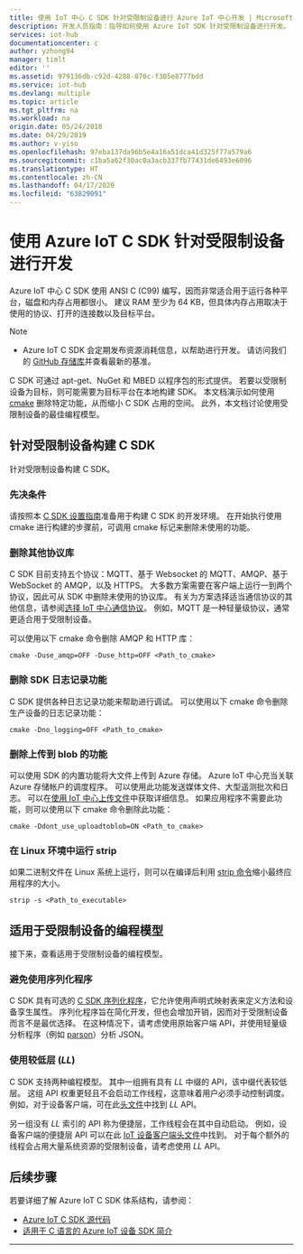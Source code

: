 ```yaml
---
title: 使用 IoT 中心 C SDK 针对受限制设备进行 Azure IoT 中心开发 | Microsoft Docs
description: 开发人员指南：指导如何使用 Azure IoT SDK 针对受限制设备进行开发。
services: iot-hub
documentationcenter: c
author: yzhong94
manager: timlt
editor: ''
ms.assetid: 979136db-c92d-4288-870c-f305e8777bdd
ms.service: iot-hub
ms.devlang: multiple
ms.topic: article
ms.tgt_pltfrm: na
ms.workload: na
origin.date: 05/24/2018
ms.date: 04/29/2019
ms.author: v-yiso
ms.openlocfilehash: 97eba137da96b5e4a16a51dca41d325f77a579a6
ms.sourcegitcommit: c1ba5a62f30ac0a3acb337fb77431de6493e6096
ms.translationtype: HT
ms.contentlocale: zh-CN
ms.lasthandoff: 04/17/2020
ms.locfileid: "63829091"
---
```

# <a name="develop-for-constrained-devices-using-azure-iot-c-sdk"></a>使用 Azure IoT C SDK 针对受限制设备进行开发

Azure IoT 中心 C SDK 使用 ANSI C (C99) 编写，因而非常适合用于运行各种平台，磁盘和内存占用都很小。 建议 RAM 至少为 64 KB，但具体内存占用取决于使用的协议、打开的连接数以及目标平台。
> [!NOTE]
> * Azure IoT C SDK 会定期发布资源消耗信息，以帮助进行开发。  请访问我们的 [GitHub 存储库](https://github.com/Azure/azure-iot-sdk-c/blob/master/doc/c_sdk_resource_information.md)并查看最新的基准。
>

C SDK 可通过 apt-get、NuGet 和 MBED 以程序包的形式提供。 若要以受限制设备为目标，则可能需要为目标平台在本地构建 SDK。 本文档演示如何使用 [cmake](https://cmake.org/) 删除特定功能，从而缩小 C SDK 占用的空间。 此外，本文档讨论使用受限制设备的最佳编程模型。

## <a name="building-the-c-sdk-for-constrained-devices"></a>针对受限制设备构建 C SDK

针对受限制设备构建 C SDK。

### <a name="prerequisites"></a>先决条件

请按照本 [C SDK 设置指南](https://github.com/Azure/azure-iot-sdk-c/blob/master/doc/devbox_setup.md)准备用于构建 C SDK 的开发环境。 在开始执行使用 cmake 进行构建的步骤前，可调用 cmake 标记来删除未使用的功能。

### <a name="remove-additional-protocol-libraries"></a>删除其他协议库

C SDK 目前支持五个协议：MQTT、基于 Websocket 的 MQTT、AMQP、基于 WebSocket 的 AMQP，以及 HTTPS。 大多数方案需要在客户端上运行一到两个协议，因此可从 SDK 中删除未使用的协议库。 有关为方案选择适当通信协议的其他信息，请参阅[选择 IoT 中心通信协议](iot-hub-devguide-protocols.md)。 例如，MQTT 是一种轻量级协议，通常更适合用于受限制设备。

可以使用以下 cmake 命令删除 AMQP 和 HTTP 库：

```
cmake -Duse_amqp=OFF -Duse_http=OFF <Path_to_cmake>
```

### <a name="remove-sdk-logging-capability"></a>删除 SDK 日志记录功能

C SDK 提供各种日志记录功能来帮助进行调试。 可以使用以下 cmake 命令删除生产设备的日志记录功能：
```
cmake -Dno_logging=OFF <Path_to_cmake>
```

### <a name="remove-upload-to-blob-capability"></a>删除上传到 blob 的功能

可以使用 SDK 的内置功能将大文件上传到 Azure 存储。 Azure IoT 中心充当关联 Azure 存储帐户的调度程序。 可以使用此功能发送媒体文件、大型遥测批次和日志。 可以在[使用 IoT 中心上传文件](iot-hub-devguide-file-upload.md)中获取详细信息。 如果应用程序不需要此功能，则可以使用以下 cmake 命令删除此功能：

```
cmake -Ddont_use_uploadtoblob=ON <Path_to_cmake>
```

### <a name="running-strip-on-linux-environment"></a>在 Linux 环境中运行 strip

如果二进制文件在 Linux 系统上运行，则可以在编译后利用 [strip 命令](https://en.wikipedia.org/wiki/Strip_(Unix))缩小最终应用程序的大小。

```
strip -s <Path_to_executable>
```

## <a name="programming-models-for-constrained-devices"></a>适用于受限制设备的编程模型

接下来，查看适用于受限制设备的编程模型。

### <a name="avoid-using-the-serializer"></a>避免使用序列化程序

C SDK 具有可选的 [C SDK 序列化程序](https://github.com/Azure/azure-iot-sdk-c/tree/master/serializer)，它允许使用声明式映射表来定义方法和设备孪生属性。 序列化程序旨在简化开发，但也会增加开销，因而对于受限制设备而言不是最优选择。 在这种情况下，请考虑使用原始客户端 API，并使用轻量级分析程序（例如 [parson](https://github.com/kgabis/parson)）分析 JSON。

### <a name="use-the-lower-layer-_ll_"></a>使用较低层 (_LL_)

C SDK 支持两种编程模型。 其中一组拥有具有 _LL_ 中缀的 API，该中缀代表较低层。 这组 API 权重更轻且不会启动工作线程，这意味着用户必须手动控制调度。 例如，对于设备客户端，可在此[头文件](https://github.com/Azure/azure-iot-sdk-c/blob/master/iothub_client/inc/iothub_device_client_ll.h)中找到 _LL_ API。 

另一组没有 _LL_ 索引的 API 称为便捷层，工作线程会在其中自动启动。 例如，设备客户端的便捷层 API 可以在此 [IoT 设备客户端头文件](https://github.com/Azure/azure-iot-sdk-c/blob/master/iothub_client/inc/iothub_device_client.h)中找到。 对于每个额外的线程会占用大量系统资源的受限制设备，请考虑使用 _LL_ API。

## <a name="next-steps"></a>后续步骤
若要详细了解 Azure IoT C SDK 体系结构，请参阅：
- [Azure IoT C SDK 源代码](https://github.com/Azure/azure-iot-sdk-c/)
- [适用于 C 语言的 Azure IoT 设备 SDK 简介](iot-hub-device-sdk-c-intro.md)

------
[lnk-cmake]: https://cmake.org/
[lnk-devbox-setup]:  https://github.com/Azure/azure-iot-sdk-c/blob/master/doc/devbox_setup.md
[lnk-choosing-protocol]: iot-hub-devguide-protocols.md
[lnk-hub-file-upload]: iot-hub-devguide-file-upload.md
[lnk-strip]: https://en.wikipedia.org/wiki/Strip_(Unix)
[lnk-serializer]: https://github.com/Azure/azure-iot-sdk-c/tree/master/serializer
[lnk-parson]: https://github.com/kgabis/parson